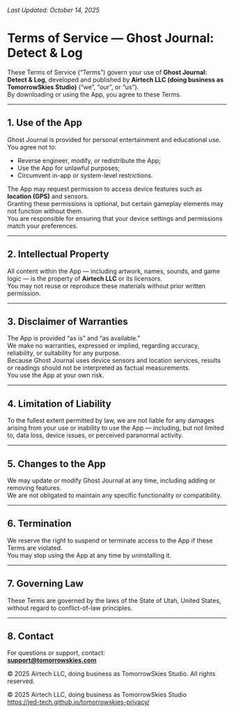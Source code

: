 <link rel="stylesheet" href="/assets/style.css">

_Last Updated: October 14, 2025_

# Terms of Service — Ghost Journal: Detect & Log

These Terms of Service (“Terms”) govern your use of **Ghost Journal: Detect & Log**, developed and published by **Airtech LLC (doing business as TomorrowSkies Studio)** (“we”, “our”, or “us”).  
By downloading or using the App, you agree to these Terms.

---

## 1. Use of the App
Ghost Journal is provided for personal entertainment and educational use.  
You agree not to:
- Reverse engineer, modify, or redistribute the App;
- Use the App for unlawful purposes;
- Circumvent in-app or system-level restrictions.

The App may request permission to access device features such as **location (GPS)** and sensors.  
Granting these permissions is optional, but certain gameplay elements may not function without them.  
You are responsible for ensuring that your device settings and permissions match your preferences.

---

## 2. Intellectual Property
All content within the App — including artwork, names, sounds, and game logic — is the property of **Airtech LLC** or its licensors.  
You may not reuse or reproduce these materials without prior written permission.

---

## 3. Disclaimer of Warranties
The App is provided “as is” and “as available.”  
We make no warranties, expressed or implied, regarding accuracy, reliability, or suitability for any purpose.  
Because Ghost Journal uses device sensors and location services, results or readings should not be interpreted as factual measurements.  
You use the App at your own risk.

---

## 4. Limitation of Liability
To the fullest extent permitted by law, we are not liable for any damages arising from your use or inability to use the App — including, but not limited to, data loss, device issues, or perceived paranormal activity.

---

## 5. Changes to the App
We may update or modify Ghost Journal at any time, including adding or removing features.  
We are not obligated to maintain any specific functionality or compatibility.

---

## 6. Termination
We reserve the right to suspend or terminate access to the App if these Terms are violated.  
You may stop using the App at any time by uninstalling it.

---

## 7. Governing Law
These Terms are governed by the laws of the State of Utah, United States, without regard to conflict-of-law principles.

---

## 8. Contact
For questions or support, contact:  
**support@tomorrowskies.com**

© 2025 Airtech LLC, doing business as TomorrowSkies Studio. All rights reserved.

<footer>
  © 2025 Airtech LLC, doing business as TomorrowSkies Studio<br>
  <a href="https://jed-tech.github.io/tomorrowskies-privacy/">https://jed-tech.github.io/tomorrowskies-privacy/</a>
</footer>